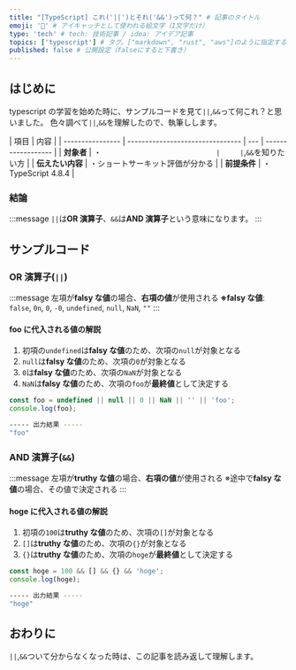 ```yaml
---
title: "[TypeScript] これ('||')とそれ('&&')って何？" # 記事のタイトル
emoji: '🔰' # アイキャッチとして使われる絵文字（1文字だけ）
type: 'tech' # tech: 技術記事 / idea: アイデア記事
topics: ['typescript'] # タグ。["markdown", "rust", "aws"]のように指定する
published: false # 公開設定（falseにすると下書き）
---
```


## はじめに

typescript の学習を始めた時に、サンプルコードを見て`||`,`&&`って何これ？と思いました。
色々調べて`||`,`&&`を理解したので、執筆しします。

| 項目             | 内容                             |
| ---------------- | -------------------------------- | --- | ------------------ |
| **対象者**       | ・`                              |     | `,`&&`を知りたい方 |
| **伝えたい内容** | ・ショートサーキット評価が分かる |
| **前提条件**     | ・TypeScript 4.8.4               |

### 結論

:::message
`||`は**OR 演算子**、`&&`は**AND 演算子**という意味になります。
:::

## サンプルコード

### OR 演算子(`||`)

:::message
左項が**falsy な値**の場合、**右項の値**が使用される
**※falsy な値**: `false`, `0n`, `0`, `-0`, `undefined`, `null`, `NaN`, `""`
:::

#### foo に代入される値の解説

1. 初項の`undefined`は**falsy な値**のため、次項の`null`が対象となる
2. `null`は**falsy な値**のため、次項の`0`が対象となる
3. `0`は**falsy な値**のため、次項の`NaN`が対象となる
4. `NaN`は**falsy な値**のため、次項の`foo`が**最終値**として決定する

```typescript
const foo = undefined || null || 0 || NaN || '' || 'foo';
console.log(foo);
```

```bash
----- 出力結果 -----
"foo"
```

### AND 演算子(`&&`)

:::message
左項が**truthy な値**の場合、**右項の値**が使用される
※途中で**falsy な値**の場合、その値で決定される
:::

#### hoge に代入される値の解説

1. 初項の`100`は**truthy な値**のため、次項の`[]`が対象となる
2. `[]`は**truthy な値**のため、次項の`{}`が対象となる
3. `{}`は**truthy な値**のため、次項の`hoge`が**最終値**として決定する

```typescript
const hoge = 100 && [] && {} && 'hoge';
console.log(hoge);
```

```bash
----- 出力結果 -----
"hoge"
```

## おわりに

`||`,`&&`ついて分からなくなった時は、この記事を読み返して理解します。
